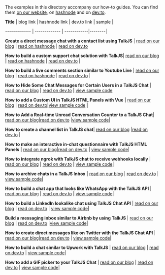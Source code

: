 The examples in this directory accompany our how-to guides. You can find them [on our website](https://talkjs.com/resources/tag/tutorials/), on [hashnode](https://hashnode.com/@talkjs) and on [dev.to](https://dev.to/talkjs).

<!-- 
When a tutorial related to a sample is published add a row to the table below. As the link text for the blog link use "read on our blog", and for hashnode and  dev.to use "read on hashnode" and "read on dev.to" respectively. For the link to the sample folder, use "view sample code".
 -->

**Title**        | blog link     | hashnode link | dev.to link | sample |
 
------------- | ------------- | ------------|--------|

**Create a direct message chat with a contact list using TalkJS** | [read on our blog](https://talkjs.com/resources/chat-contact-list/) | [read on hashnode](https://talkjs.hashnode.dev/chat-contact-list) | [read on dev.to](https://dev.to/talkjs/create-a-direct-message-chat-with-a-contact-list-using-talkjs-2g2g)

**How to build a custom support chat solution with TalkJS**| [read on our blog](https://talkjs.com/resources/how-to-build-a-custom-support-chat-solution-with-talkjs/) | [read on hashnode](https://talkjs.hashnode.dev/how-to-build-a-custom-support-chat-solution-with-talkjs) | [read on dev.to](https://dev.to/talkjs/how-to-build-a-custom-support-chat-solution-with-talkjs-27nl) |

**How to build a live comments section similar to Youtube Live** | [read on our blog](https://talkjs.com/resources/how-to-build-a-live-comments-section-like-youtube-live/) | [read on hashnode](https://talkjs.hashnode.dev/how-to-build-a-live-comments-section-similar-to-youtube-live-with-talkjs) | [read on dev.to](https://dev.to/talkjs/how-to-build-a-live-comments-section-similar-to-youtube-live-3beh) | 

**How to Hide Some Chat Messages for Certain Users in a TalkJS Chat** | [read on our blog](https://talkjs.com/resources/how-to-hide-some-chat-messages-for-certain-users-in-a-talkjs-chat/) | [read on dev.to](https://dev.to/talkjs/how-to-hide-some-chat-messages-for-certain-users-in-a-talkjs-chat-23g4) | [view sample code](https://github.com/SapneshNaik/talkjs-examples/tree/master/howtos/how-to-hide-some-chat-messages-for-certain-users-in-a-talkjs-chat)

**How to add a Custom UI in TalkJS HTML Panels with Vue** | [read on our blog](https://talkjs.com/resources/how-to-add-a-leave-your-email-address-form-with-an-html-panel-in-talkjs/) | [read on dev.to](https://dev.to/talkjs/how-to-add-a-custom-ui-in-talkjs-html-panels-with-vue-190p)|[view sample code]() |

**How to Add a Real-time Unread Conversation Counter to a TalkJS Chat**| [read on our blog](https://talkjs.com/resources/how-to-add-a-real-time-unread-conversation-counter-to-a-talkjs-chat/)|[read on dev.to](https://dev.to/talkjs/how-to-add-a-real-time-unread-conversation-counter-to-a-talkjs-chat-2o05) |[view sample code](https://github.com/SapneshNaik/talkjs-examples/tree/master/howtos/how-to-add-a-real-time-unread-conversation-counter-to-a-talkjs-chat)|

**How to create a channel list in TalkJS chat**| [read on our blog](https://talkjs.com/resources/how-to-create-a-channel-list-in-talkjs-chat/) |[read on dev.to](https://dev.to/talkjs/how-to-create-a-channel-list-in-talkjs-chat-4d4n) |

**How to make an interactive in-chat questionnaire with TalkJS HTML Panels** | [read on our blog](https://talkjs.com/resources/how-to-make-an-interactive-in-chat-questionnaire-with-talkjs-html-panels/)|[read on dev.to](https://dev.to/talkjs/how-to-make-an-interactive-in-chat-questionnaire-with-talkjs-html-panels-4moi) | [view sample code](https://github.com/aswinrajeevofficial/talkjs-examples/tree/master/howtos/how-to-make-an-interactive-in-chat-questionnaire-with-talkjs-html-panels)|

**How to integrate ngrok with TalkJS chat to receive webhooks locally** | [read on our blog](https://talkjs.com/resources/how-to-integrate-ngrok-with-talkjs-to-receive-webhooks-locally/) | [read on dev.to](https://dev.to/talkjs/how-to-integrate-ngrok-with-talkjs-to-receive-webhooks-locally-523f) | [view sample code](https://github.com/aswinrajeevofficial/talkjs-examples/tree/master/howtos/how-to-integrate-ngrok-with-talkjs-to-receive-webhooks)|

**How to archive chats in a TalkJS Inbox** | [read on our blog](https://talkjs.com/resources/how-to-archive-chats-in-a-talkjs-inbox/) | [read on dev.to](https://dev.to/talkjs/how-to-archive-chats-in-a-talkjs-inbox-g4o) | [view sample code](https://github.com/aswinrajeevofficial/talkjs-examples/tree/master/howtos/how-to-archive-chats-in-a-talkjs-inbox)|

**How to build a chat app that looks like WhatsApp with the TalkJS API** | [read on our blog](https://talkjs.com/resources/how-to-build-a-chat-app-that-looks-like-whatsapp-with-the-talkjs-chat-api/) | [read on dev.to](https://dev.to/talkjs/building-a-whatsapp-clone-with-talkjs-chat-api-cdf) | [view sample code](https://github.com/aswinrajeevofficial/talkjs-examples/tree/master/howtos/how-to-build-a-chat-app-that-looks-like-whatsapp-with-talkjs-chat-api)|

**How to build a LinkedIn lookalike chat using TalkJS Chat API** | [read on our blog](https://talkjs.com/resources/how-to-build-a-linkedin-lookalike-chat-using-talkjs-chat-api/) | [read on dev.to](https://dev.to/talkjs/how-to-build-a-linkedin-lookalike-chat-using-talkjs-chat-api-1o0k) | [view sample code](https://github.com/aswinrajeevofficial/talkjs-examples/tree/master/howtos/how-to-build-a-chat-that-looks-like-linkedin-chat-with-talkjs-chat-api)|

**Build a messaging inbox similar to Airbnb by using TalkJS** | [read on our blog](https://talkjs.com/resources/build-a-messaging-inbox-similar-to-airbnb-by-using-talkjs/) | [read on dev.to](https://dev.to/talkjs/how-to-build-an-airbnb-chat-lookalike-with-talkjs-2di8) |[view sample code](https://github.com/aswinrajeevofficial/talkjs-examples/tree/master/howtos/how-to-build-an-airbnb-chat-lookalike-with-talkjs)|

**How to create direct messages like on Twitter with the TalkJS Chat API** | [read on our blog](https://talkjs.com/resources/how-to-create-direct-messages-like-on-twitter-with-the-talkjs-chat-api/)|[read on dev.to](https://dev.to/talkjs/how-to-create-direct-messages-like-on-twitter-with-the-talkjs-chat-api-3jo6) | [view sample code](https://github.com/aswinrajeevofficial/talkjs-examples/tree/master/howtos/how-to-create-direct-messages-like-on-twitter-with-the-talkjs-chat-api)|

**How to build a chat similar to Upwork with TalkJS** | [read on our blog](https://talkjs.com/resources/how-to-build-a-chat-similar-to-upwork-with-talkjs/) | [read on dev.to](https://dev.to/talkjs/how-to-build-a-chat-similar-to-upwork-with-talkjs-4la9) | [view sample code](https://github.com/aswinrajeevofficial/talkjs-examples/tree/master/howtos/how-to-build-a-chat-similar-to-upwork-with-talkjs)|

**How to add a GIF picker to your TalkJS Chat** | [read on our blog](#) | [read on dev.to](#) | [view sample code](https://github.com/aswinrajeevofficial/talkjs-examples/tree/master/howtos/how-to-add-a-gif-picker-to-your-talkjs-chat)|
